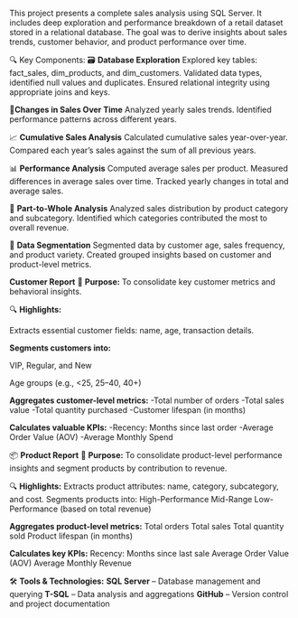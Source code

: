 This project presents a complete sales analysis using SQL Server. It includes deep exploration and performance breakdown of a retail dataset stored in a relational database. The goal was to derive insights about sales trends, customer behavior, and product performance over time.

🔍 Key Components:
🗃️ **Database Exploration**
Explored key tables: fact_sales, dim_products, and dim_customers.
Validated data types, identified null values and duplicates.
Ensured relational integrity using appropriate joins and keys.


📅**Changes in Sales Over Time**
Analyzed yearly sales trends.
Identified performance patterns across different years.


📈 **Cumulative Sales Analysis**
Calculated cumulative sales year-over-year.
Compared each year’s sales against the sum of all previous years.


📊 **Performance Analysis**
Computed average sales per product.
Measured differences in average sales over time.
Tracked yearly changes in total and average sales.

🧩 **Part-to-Whole Analysis**
Analyzed sales distribution by product category and subcategory.
Identified which categories contributed the most to overall revenue.

📐 **Data Segmentation**
Segmented data by customer age, sales frequency, and product variety.
Created grouped insights based on customer and product-level metrics.


 **Customer Report**
🎯 **Purpose:**
To consolidate key customer metrics and behavioral insights.

🔍 **Highlights:**

Extracts essential customer fields: name, age, transaction details.

**Segments customers into:**

VIP, Regular, and New

Age groups (e.g., <25, 25–40, 40+)

**Aggregates customer-level metrics:**
-Total number of orders
-Total sales value
-Total quantity purchased
-Customer lifespan (in months)

**Calculates valuable KPIs:**
-Recency: Months since last order
-Average Order Value (AOV)
-Average Monthly Spend

📦 **Product Report**
🎯 **Purpose:**
To consolidate product-level performance insights and segment products by contribution to revenue.

🔍 **Highlights:**
Extracts product attributes: name, category, subcategory, and cost.
Segments products into:
High-Performance
Mid-Range
Low-Performance (based on total revenue)

**Aggregates product-level metrics:**
Total orders
Total sales
Total quantity sold
Product lifespan (in months)

**Calculates key KPIs:**
Recency: Months since last sale
Average Order Value (AOV)
Average Monthly Revenue

🛠️ **Tools & Technologies:**
**SQL Server** – Database management and querying
**T-SQL** – Data analysis and aggregations
**GitHub** – Version control and project documentation

